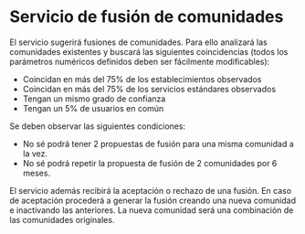 # Servicio de fusión de comunidades

El servicio sugerirá fusiones de comunidades. Para ello analizará las comunidades existentes y
buscará las siguientes coincidencias (todos los parámetros numéricos definidos deben ser fácilmente
modificables):
* Coincidan en más del 75% de los establecimientos observados
* Coincidan en más del 75% de los servicios estándares observados
* Tengan un mismo grado de confianza
* Tengan un 5% de usuarios en común

Se deben observar las siguientes condiciones:
* No sé podrá tener 2 propuestas de fusión para una misma comunidad a la vez.
* No sé podrá repetir la propuesta de fusión de 2 comunidades por 6 meses.

El servicio además recibirá la aceptación o rechazo de una fusión. En caso de aceptación procederá a
generar la fusión creando una nueva comunidad e inactivando las anteriores. La nueva comunidad será
una combinación de las comunidades originales.

